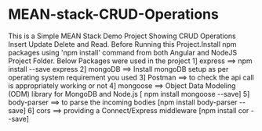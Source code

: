 # MEAN-stack-CRUD-Operations
This is a Simple MEAN Stack Demo Project Showing CRUD Operations Insert Update Delete and Read.
Before Running this Project.Install npm packages using 'npm install' command from both Angular and NodeJS Project Folder.
Below Packages were used in the project
1] express ==> npm install --save express
2] mongoDB ==> Install mongoDB setup as per operating system requirement you used
3] Postman ==> to check the api call is appropriately working or not
4] mongoose ==> Object Data Modeling (ODM) library for MongoDB and Node.js [ npm install mongoose --save]
5] body-parser ==> to parse the incoming bodies [npm install body-parser --save]
6] cors ==> providing a Connect/Express middleware [npm install cor --save]